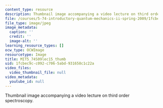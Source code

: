 ```yaml
---
content_type: resource
description: Thumbnail image accompanying a video lecture on third order spectroscopy.
file: /courses/5-74-introductory-quantum-mechanics-ii-spring-2009/1fcbec9cc092c7065abd931658c1c22a_MIT5_74S09lec15_thumb.jpg
file_type: image/jpeg
image_metadata:
  caption: ''
  credit: ''
  image-alt: ''
learning_resource_types: []
ocw_type: OCWImage
resourcetype: Image
title: MIT5_74S09lec15_thumb
uid: 1fcbec9c-c092-c706-5abd-931658c1c22a
video_files:
  video_thumbnail_file: null
video_metadata:
  youtube_id: null
---
```

Thumbnail image accompanying a video lecture on third order spectroscopy.